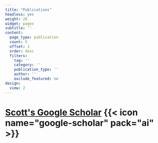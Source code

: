 ```yaml
---
title: "Publications"
headless: yes
weight: 20
widget: pages
subtitle: ''
content:
  page_type: publication
  count: 5
  offset: 1
  order: desc
  filters:
    tag: ''
    category: ''
    publication_type: ''
    author: ''
    exclude_featured: no
design:
  view: 2
---
```



# [Scott's Google Scholar](https://scholar.google.com/citations?user=ZkWaykcAAAAJ&hl=en) {{< icon name="google-scholar" pack="ai" >}}